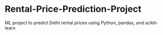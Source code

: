 # Rental-Price-Prediction-Project
ML project to predict Delhi rental prices using Python, pandas, and scikit-learn
